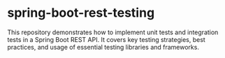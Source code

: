 # spring-boot-rest-testing
This repository demonstrates how to implement unit tests and integration tests in a Spring Boot REST API.  It covers key testing strategies, best practices, and usage of essential testing libraries and frameworks.
